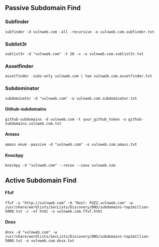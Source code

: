 ## Passive Subdomain Find

### Subfinder

```
subfinder -d vulnweb.com -all -recursive -o vulnweb.com.subfinder.txt
```

### Sublist3r

```
sublist3r -d "vulnweb.com" -t 20 -v -o vulnweb.com.sublist3r.txt
```

### Assetfinder

```
assetfinder -subs-only vulnweb.com | tee vulnweb.com.assetfinder.txt
```

### Subdominator

```
subdominator -d "vulnweb.com" -o vulnweb.com.subdominator.txt
```

#### Github-subdomains

```
github-subdomains -d vulnweb.com -t your_github_token -o github-subdomains.vulnweb.com.txt
```

#### Amass

```
amass enum -passive -d "vulnweb.com" -o vulnweb.com.amass.txt
```

#### Knockpy

```
knockpy -d "vulnweb.com" --recon --save vulnweb.com
```

## Active Subdomain Find

#### Ffuf

```
ffuf -u "http://vulnweb.com" -H "Host: FUZZ.vulnweb.com" -w /usr/share/wordlists/SecLists/Discovery/DNS/subdomains-top1million-5000.txt -c -of html -o vulnweb.com.ffuf.html
```

#### Dnsx

```
dnsx -d "vulnweb.com" -w /usr/share/wordlists/SecLists/Discovery/DNS/subdomains-top1million-5000.txt -o vulnweb.com.dnsx.txt
```
